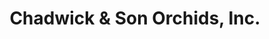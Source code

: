 ---
title: "Chadwick & Son Orchids, Inc."
url: /richmond-city/chadwick-and-son-orchids-inc/
shop: florist
---
